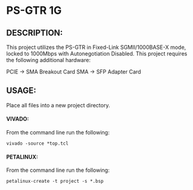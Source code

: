 # PS-GTR 1G
## DESCRIPTION:
This project utilizes the PS-GTR in Fixed-Link SGMII/1000BASE-X mode, locked to 1000Mbps with Autonegotiation Disabled. This project requires the following additional hardware:

PCIE -> SMA Breakout Card
SMA -> SFP Adapter Card 

## USAGE:
Place all files into a new project directory.
#### VIVADO:
From the command line run the following:

`vivado -source *top.tcl`
    
#### PETALINUX:
From the command line run the following:

`petalinux-create -t project -s *.bsp`
